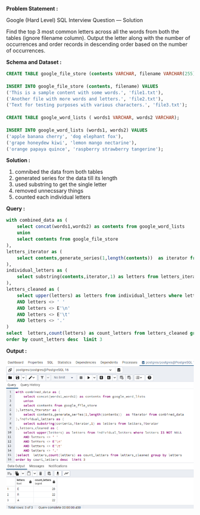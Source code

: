 ******Problem Statement :******

Google (Hard Level) SQL Interview Question — Solution

Find the top 3 most common letters across all the words from both the tables (ignore filename column). 
Output the letter along with the number of occurrences and order records in descending order based on the number of occurrences.

******Schema and Dataset :******
```sql
CREATE TABLE google_file_store (contents VARCHAR, filename VARCHAR(255));

INSERT INTO google_file_store (contents, filename) VALUES 
('This is a sample content with some words.', 'file1.txt'), 
('Another file with more words and letters.', 'file2.txt'), 
('Text for testing purposes with various characters.', 'file3.txt');

CREATE TABLE google_word_lists ( words1 VARCHAR, words2 VARCHAR);

INSERT INTO google_word_lists (words1, words2) VALUES 
('apple banana cherry', 'dog elephant fox'), 
('grape honeydew kiwi', 'lemon mango nectarine'), 
('orange papaya quince', 'raspberry strawberry tangerine');
```
******Solution :******

1. comnibed the data from both tables
2. generated series for the data till its length
3. used substring to get the single letter 
4. removed unnecssary things
5. counted each individual letters 

******Query :******
```SQL
with combined_data as (
	select concat(words1,words2) as contents from google_word_lists
	union 
	select contents from google_file_store
),
letters_iterator as (
	select contents,generate_series(1,length(contents))  as iterator from combined_data
),
individual_letters as (
	select substring(contents,iterator,1) as letters from letters_iterator
),
letters_cleaned as (
	select upper(letters) as letters from individual_letters where letters IS NOT NULL 
	AND letters <> ' '  
	AND letters <> E'\n' 
	AND letters <> E'\t'
	AND letters <> '.'
) 
select  letters,count(letters) as count_letters from letters_cleaned group by letters
order by count_letters desc  limit 3

```
******Output :******

![Example Iamage](image57.png)
